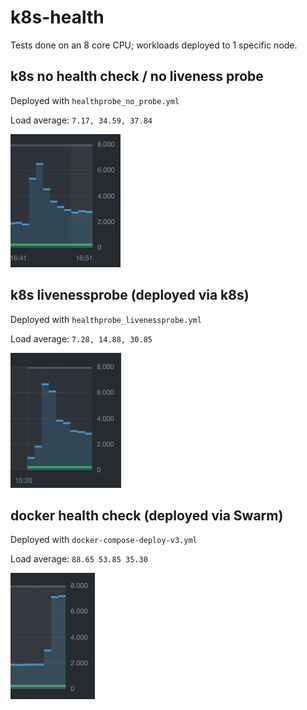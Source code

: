 # k8s-health

Tests done on an 8 core CPU; workloads deployed to 1 specific node.

## k8s no health check / no liveness probe

Deployed with `healthprobe_no_probe.yml`

Load average: `7.17, 34.59, 37.84`

![k8s_no_probe](./img/k8s_no_probe.png)

## k8s livenessprobe (deployed via k8s)

Deployed with `healthprobe_livenessprobe.yml`

Load average: `7.28, 14.88, 30.85`

![k8s_livenessprobe](./img/k8s_livenessprobe.png)

## docker health check (deployed via Swarm)

Deployed with `docker-compose-deploy-v3.yml`

Load average: `88.65 53.85 35.30`

![swarm_docker_hc](./img/swarm_docker_hc.png)
